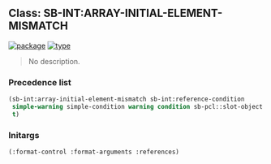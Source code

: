 ## Class: SB-INT:ARRAY-INITIAL-ELEMENT-MISMATCH
[![package](https://img.shields.io/badge/Package-SB--INT-5f9ea0.svg?style=social&colorA=999999)](../) [![type](https://img.shields.io/badge/Type-Class-5f9ea0.svg?style=social&colorA=999999)](../#class) 

> No description.

### Precedence list
```cl
(sb-int:array-initial-element-mismatch sb-int:reference-condition
 simple-warning simple-condition warning condition sb-pcl::slot-object
 t)
```
### Initargs
```cl
(:format-control :format-arguments :references)
```
